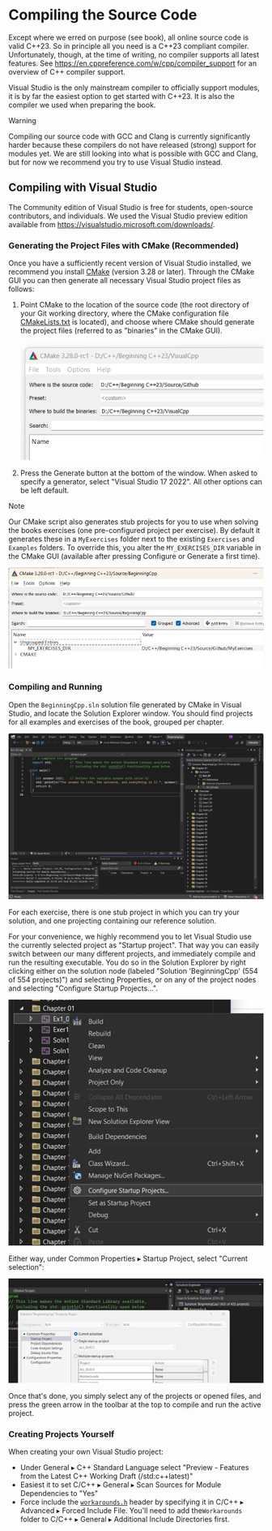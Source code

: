 # Compiling the Source Code

Except where we erred on purpose (see book), all online source code is valid C++23.
So in principle all you need is a C++23 compliant compiler.
Unfortunately, though, at the time of writing, no compiler supports all latest features.
See https://en.cppreference.com/w/cpp/compiler_support for an overview of C++ compiler support.

Visual Studio is the only mainstream compiler to officially support modules,
it is by far the easiest option to get started with C++23.
It is also the compiler we used when preparing the book.

> [!WARNING] 
> Compiling our source code with GCC and Clang is currently significantly harder because 
> these compilers do not have released (strong) support for modules yet.
> We are still looking into what is possible with GCC and Clang,
> but for now we recommend you try to use Visual Studio instead.

## Compiling with Visual Studio

The Community edition of Visual Studio is free for students, open-source contributors, and individuals.
We used the Visual Studio preview edition available from https://visualstudio.microsoft.com/downloads/.

### Generating the Project Files with CMake (Recommended)

Once you have a sufficiently recent version of Visual Studio installed, 
we recommend you install [CMake](https://cmake.org/download/) (version 3.28 or later).
Through the CMake GUI you can then generate all necessary Visual Studio project files as follows:

1. Point CMake to the location of the source code 
   (the root directory of your Git working directory,
   where the CMake configuration file [CMakeLists.txt](./CMakeLists.txt) is located),
   and choose where CMake should generate the project files 
   (referred to as "binaries" in the CMake GUI).
   
   <img src="Images/CMakeGui.png" alt="CMake GUI"/>
   
1. Press the Generate button at the bottom of the window.
   When asked to specify a generator, select "Visual Studio 17 2022".
   All other options can be left default.
   
> [!NOTE]
> Our CMake script also generates stub projects for you to use when solving the books exercises
> (one pre-configured project per exercise).
> By default it generates these in a `MyExercises` folder 
> next to the existing `Exercises` and `Examples` folders.
> To override this, you alter the `MY_EXERCISES_DIR` variable in the CMake GUI 
> (available after pressing Configure or Generate a first time).

<img src="Images/MyExercises.png" alt="Configuring path to MyExercises"/>

### Compiling and Running 

Open the `BeginningCpp.sln` solution file generated by CMake in Visual Studio,
and locate the Solution Explorer window.
You should find projects for all examples and exercises of the book, grouped per chapter.

<img src="Images/VisualStudio.png" alt="Visual Studio solution"/>

For each exercise, there is one stub project in which you can try your solution,
and one projecting containing our reference solution.
   
For your convenience, 
we highly recommend you to let Visual Studio use the currently selected project as "Startup project".
That way you can easily switch between our many different projects, 
and immediately compile and run the resulting executable.
You do so in the Solution Explorer by right clicking 
either on the solution node (labeled "Solution 'BeginningCpp' (554 of 554 projects)") and selecting Properties,
or on any of the project nodes and selecting "Configure Startup Projects...".
   
<img src="Images/ConfigureStartupProjects.png" alt="Select Configuring Startup Projects..."/>
   
Either way, under Common Properties &blacktriangleright; Startup Project, select "Current selection":
   
<img src="Images/StartupProject.png" alt="Select Current Selection for the Startup Project"/>
   
Once that's done, you simply select any of the projects or opened files, 
and press the green arrow in the toolbar at the top to compile and run the active project.

### Creating Projects Yourself

When creating your own Visual Studio project:
- Under General &blacktriangleright; C++ Standard Language select "Preview - Features from the Latest C++ Working Draft (/std:c++latest)"
- Easiest it to set C/C++ &blacktriangleright; General &blacktriangleright; Scan Sources for Module Dependencies to "Yes"
- Force include the [`workarounds.h`](Workarounds/workarounds.h) header by specifying it in C/C++ &blacktriangleright; Advanced &blacktriangleright; Forced Include File. You'll need to add the`Workarounds` folder to C/C++ &blacktriangleright; General &blacktriangleright; Additional Include Directories first.
